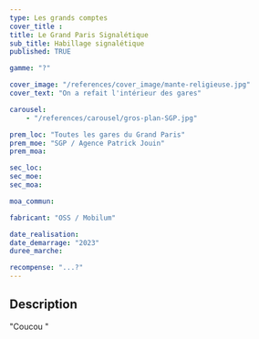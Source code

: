 ```yaml
---
type: Les grands comptes
cover_title :
title: Le Grand Paris Signalétique
sub_title: Habillage signalétique
published: TRUE

gamme: "?"

cover_image: "/references/cover_image/mante-religieuse.jpg"
cover_text: "On a refait l'intérieur des gares"

carousel:
    - "/references/carousel/gros-plan-SGP.jpg"

prem_loc: "Toutes les gares du Grand Paris"
prem_moe: "SGP / Agence Patrick Jouin"
prem_moa:

sec_loc:
sec_moe:
sec_moa:

moa_commun:

fabricant: "OSS / Mobilum"

date_realisation:
date_demarrage: "2023"
duree_marche:

recompense: "...?"
---
```


## Description

"Coucou "
